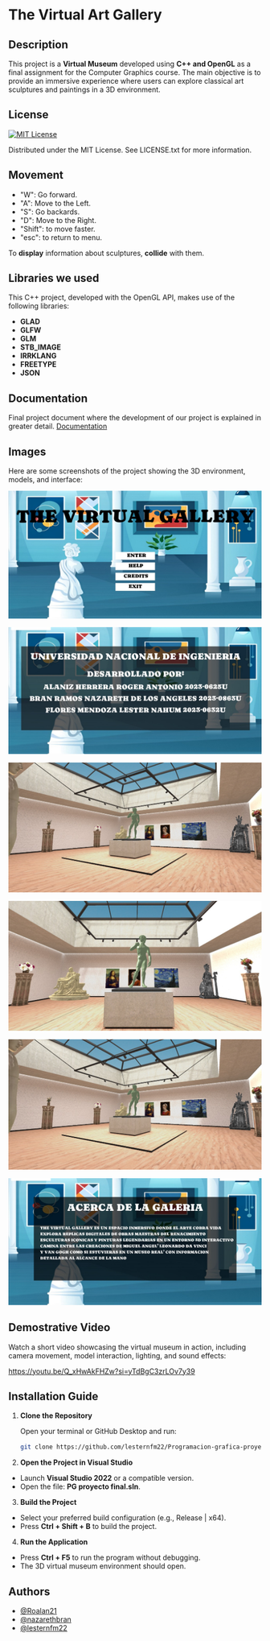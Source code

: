 # The Virtual Art Gallery

## Description

This project is a **Virtual Museum** developed using **C++ and OpenGL** as a final assignment for the Computer Graphics course. The main objective is to provide an immersive experience where users can explore classical art sculptures and paintings in a 3D environment.


## License


[![MIT License](https://img.shields.io/badge/License-MIT-green.svg)](https://choosealicense.com/licenses/mit/)

Distributed under the MIT License. See LICENSE.txt for more information.
## Movement

- "W": Go forward.
- "A": Move to the Left.
- "S": Go backards.
- "D": Move to the Right.
- "Shift": to move faster.
- "esc": to return to menu.

To **display** information about sculptures, **collide** with them.
## Libraries we used
This C++ project, developed with the OpenGL API, makes use of the following libraries:
- **GLAD**
- **GLFW**
- **GLM**
- **STB_IMAGE**
- **IRRKLANG**
- **FREETYPE**
- **JSON**
## Documentation

Final project document where the development of our project is explained in greater detail. [Documentation](Documentation/Documento%20final%20PG.pdf)

## Images

Here are some screenshots of the project showing the 3D environment, models, and interface:


![Menu](Documentation/Screenshots/Menu.jpg)

![Img1](Documentation/Screenshots/Img1.jpg)

![Img2](Documentation/Screenshots/Img2.jpg)

![Img3](Documentation/Screenshots/Img3.jpg)

![Img4](Documentation/Screenshots/Img4.jpg)

![Img5](Documentation/Screenshots/Img5.jpg)
## Demostrative Video

Watch a short video showcasing the virtual museum in action, including camera movement, model interaction, lighting, and sound effects:

https://youtu.be/Q_xHwAkFHZw?si=yTdBgC3zrLOv7y39


## Installation Guide

1. **Clone the Repository**

   Open your terminal or GitHub Desktop and run:

   ```bash
   git clone https://github.com/lesternfm22/Programacion-grafica-proyecto-final

2. **Open the Project in Visual Studio**
- Launch **Visual Studio 2022** or a compatible version.
- Open the file: **PG proyecto final.sln**.
3. **Build the Project**
- Select your preferred build configuration (e.g., Release | x64).
- Press **Ctrl + Shift + B** to build the project.
4. **Run the Application**
- Press **Ctrl + F5** to run the program without debugging.
- The 3D virtual museum environment should open.


## Authors

- [@Roalan21](https://www.github.com/Roalan21)
- [@nazarethbran](https://www.github.com/nazarethbran)
- [@lesternfm22](https://www.github.com/lesternfm22)

